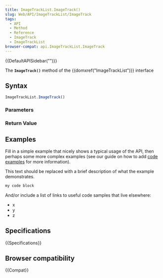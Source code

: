 ```yaml
---
title: ImageTrackList.ImageTrack()
slug: Web/API/ImageTrackList/ImageTrack
tags:
  - API
  - Method
  - Reference
  - ImageTrack
  - ImageTrackList
browser-compat: api.ImageTrackList.ImageTrack
---
```

{{DefaultAPISidebar("")}}

The **`ImageTrack()`** method of the {{domxref("ImageTrackList")}} interface 

## Syntax

```js
ImageTrackList.ImageTrack()
```

### Parameters



### Return Value



## Examples

Fill in a simple example that nicely shows a typical usage of the API, then perhaps some more complex examples (see our guide on how to add [code examples](/en-US/docs/MDN/Contribute/Structures/Code_examples) for more information).

This text should be replaced with a brief description of what the example demonstrates.

```js
my code block
```

And/or include a list of links to useful code samples that live elsewhere:

*   x
*   y
*   z

## Specifications

{{Specifications}}

## Browser compatibility

{{Compat}}

